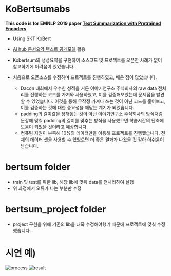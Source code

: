 # KoBertsumabs
**This code is for EMNLP 2019 paper [Text Summarization with Pretrained Encoders](https://arxiv.org/abs/1908.08345)**
- Using SKT KoBert
- [Ai hub 문서요약 텍스트 공개모델](https://aihub.or.kr/aihubdata/data/view.do?currMenu=115&topMenu=100&aihubDataSe=realm&dataSetSn=97) 활용
- Kobertsum의 생성요약을 구현하여 소스코드 및 프로젝트를 오픈한 사례가 없어 참고하기에 어려움이 있었습니다.
- 처음으로 오픈소스를 수정하며 프로젝트를 진행하였고, 배운 점이 많았습니다.

  - Dacon 대회에서 우수한 성적을 거둔 이야기연구소 주식회사의 raw data 전처리를 진행하는 코드를 가져와 사용하였고, 이를 검증해보았는데 문제점을 발견할 수 있었습니다. 이것을 통해 무작정 가져다 쓰는 것이 아닌 코드를 훑어보고, 이를 검증하는 것에 대한 중요성을 깨닫는 계기가 되었습니다.
  - padding의 길이값을 정해놓는 것이 아닌 이야기연구소 주식회사의 방식처럼 문장에 맞춰 padding의 길이를 맞추는 방식을 사용했으면 학습시간의 단축에 도움이 되었을 것이라고 예상합니다.
  - 컴퓨팅 자원이 부족해 10%의 데이터만을 이용해 프로젝트를 진행했습니다. 전체의 데이터 셋을 사용할 수 있었으면 더 좋은 결과가 나왔을 것 같아 아쉬움이 남습니다.

# bertsum folder
- train 및 test를 위한 lib, 해당 lib에 맞춰 data를 전처리하여 실행
- 위 과정에서 오류가 나는 부분만 수정

# bertsum_project folder
- project 구현을 위해 기존의 lib을 대폭 수정해야했기 때문에 프로젝트에 맞춰 수정했습니다.

# 시연 예)

![process](https://user-images.githubusercontent.com/88871309/180492227-03300497-7c02-4e8c-852a-5f4c5c368b83.gif)
![result](https://user-images.githubusercontent.com/88871309/180492245-c384af0a-3229-459a-be08-0b4247ec63a7.gif)
